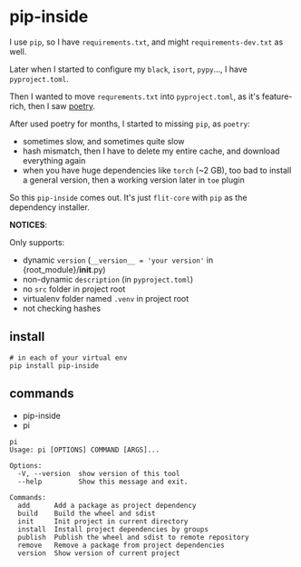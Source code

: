 # pip-inside

I use `pip`, so I have `requirements.txt`, and might `requirements-dev.txt` as well.

Later when I started to configure my `black`, `isort`, `pypy`..., I have `pyproject.toml`.

Then I  wanted to move `requrements.txt` into `pyproject.toml`, as it's feature-rich, then I saw [poetry](https://python-poetry.org/).

After used poetry for months, I started to missing `pip`, as `poetry`:
 - sometimes slow, and sometimes quite slow
 - hash mismatch, then I have to delete my entire cache, and download everything again
 - when you have huge dependencies like `torch` (~2 GB), too bad to install a general version, then a working version later in `toe` plugin

So this `pip-inside` comes out. It's just `flit-core` with `pip` as the dependency installer.


**NOTICES**:

Only supports:
 - dynamic `version` (`__version__ = 'your version'` in {root_module}/__init__.py)
 - non-dynamic `description` (in `pyproject.toml`)
 - no `src` folder in project root
 - virtualenv folder named `.venv` in project root
 - not checking hashes


## install

```shell
# in each of your virtual env
pip install pip-inside
```

## commands

 - pip-inside
 - pi

```shell
pi
Usage: pi [OPTIONS] COMMAND [ARGS]...

Options:
  -V, --version  show version of this tool
  --help         Show this message and exit.

Commands:
  add      Add a package as project dependency
  build    Build the wheel and sdist
  init     Init project in current directory
  install  Install project dependencies by groups
  publish  Publish the wheel and sdist to remote repository
  remove   Remove a package from project dependencies
  version  Show version of current project
```
